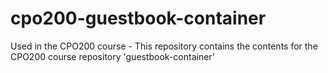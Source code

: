 # cpo200-guestbook-container
Used in the CPO200 course - This repository contains the contents for the CPO200 course repository 'guestbook-container'
